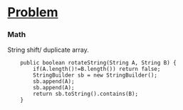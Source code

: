 # [Problem](https://leetcode.com/problems/rotate-string/)

### Math
String shift/ duplicate array.
```
    public boolean rotateString(String A, String B) {
        if(A.length()!=B.length()) return false;
        StringBuilder sb = new StringBuilder();
        sb.append(A);
        sb.append(A);
        return sb.toString().contains(B);
    }
```
